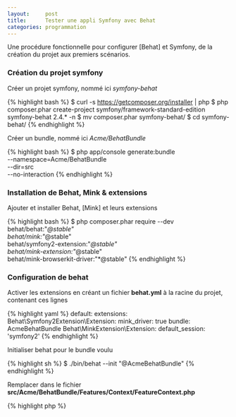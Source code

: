 ```yaml
---
layout:     post
title:      Tester une appli Symfony avec Behat
categories: programmation
---
```


Une procédure fonctionnelle pour configurer [Behat] et Symfony, de la création du projet aux premiers scénarios.

### Création du projet symfony

Créer un projet symfony, nommé ici _symfony-behat_

{% highlight bash %}
$ curl -s https://getcomposer.org/installer | php
$ php composer.phar create-project symfony/framework-standard-edition symfony-behat 2.4.* -n
$ mv composer.phar symfony-behat/
$ cd symfony-behat/
{% endhighlight %}

Créer un bundle, nommé ici _Acme/BehatBundle_

{% highlight bash %}
$ php app/console generate:bundle \
                  --namespace=Acme/BehatBundle \
                  --dir=src \
                  --no-interaction
{% endhighlight %}

### Installation de Behat, Mink & extensions

Ajouter et installer Behat, [Mink] et leurs extensions

{% highlight bash %}
$ php composer.phar require --dev \
                    behat/behat:"*@stable" \
                    behat/mink:"*@stable" \
                    behat/symfony2-extension:"*@stable" \
                    behat/mink-extension:"*@stable" \
                    behat/mink-browserkit-driver:"*@stable"
{% endhighlight %}

### Configuration de behat

Activer les extensions en créant un fichier **behat.yml** à la racine du projet, contenant ces lignes

{% highlight yaml %}
default:
    extensions:
        Behat\Symfony2Extension\Extension:
            mink_driver: true
            bundle: AcmeBehatBundle
        Behat\MinkExtension\Extension:
            default_session: 'symfony2'
{% endhighlight %}

Initialiser behat pour le bundle voulu

{% highlight sh %}
$ ./bin/behat --init "@AcmeBehatBundle"
{% endhighlight %}

Remplacer dans le fichier **src/Acme/BehatBundle/Features/Context/FeatureContext.php**

{% highlight php %}
<?php
// ...
class FeatureContext extends BehatContext //MinkContext if you want to test web
                  implements KernelAwareInterface
{% endhighlight %}

... par ...

{% highlight php %}
<?php
// ...
class FeatureContext extends MinkContext 
                  implements KernelAwareInterface
{% endhighlight %}

### Premier test

Créer le fichier **src/Acme/BehatBundle/Features/hello.feature** contenant ces lignes
{% highlight gherkin %}
Feature: L'application doit dire bonjour
  Pour utiliser behat
  En tant que dev ou client
  Je dois essayer

Scenario: La page hello world doit afficher hello world
  Given I am on "/hello/World"
   Then I should see "Hello World!"
{% endhighlight %}

Lancer Behat
{% highlight bash %}
$ ./bin/behat 
{% endhighlight %}

Et savourer: l'application fonctionne comme prévu

{% highlight bash %}
Feature: L'application doit dire bonjour
  Pour utiliser behat
  En tant que dev ou client
  Je dois essayer

  Scenario: La page hello world doit afficher hello world # src/Acme/BehatBundle/Features/hello.feature:6
    Given I am on "/hello/World"                          # Acme\BehatBundle\Features\Context\FeatureContext::visit()
    Then I should see "Hello World!"                      # Acme\BehatBundle\Features\Context\FeatureContext::assertPageContainsText()

1 scénario (1 succès)
2 étapes (2 succès)
0m0.165s
{% endhighlight %}

A ce stade, Mink utilise un driver très rapide mais qui ne supporte pas le javascript.

### Installation de PhantomJS

L'installation de [PhantomJS] est faite par [npm]

Créer un fichier **package.json** à la racine du projet contenant ces lignes:
{% highlight json%}
{
    "dependencies": {
      "phantomjs": "*"
    }
}
{% endhighlight %}

Lancer l'installation
{% highlight bash %}
$ npm install
{% endhighlight %}

Ajouter le driver selenium2 au dépendances
{% highlight bash %}
$ php composer.phar require --dev \
                    behat/mink-selenium2-driver:"*@stable"
{% endhighlight %}

Modifier **behat.yml**
{% highlight yaml %}
default:
    extensions:
        Behat\Symfony2Extension\Extension:
            mink_driver: true
            bundle: AcmeBehatBundle
        Behat\MinkExtension\Extension:
            default_session: 'symfony2'
            base_url: 'http://localhost:8000'
            selenium2:
                wd_host: "http://localhost:8643/wd/hub"
{% endhighlight %}

### Test avec PhantomJS

Ajouter un scénario avec le tag **@javascript** dans le fichier **src/Acme/BehatBundle/Features/hello.feature**
{% highlight gherkin %}
@javascript
Scenario: La page hello world doit afficher hello world avec phantomjs
  Given I am on "/hello/World"
   Then I should see "Hello World!"
{% endhighlight %}

Lancer le serveur php
{% highlight bash %}
$ php app/console server:run
{% endhighlight %}

Lancer PhantomJS
{% highlight bash %}
$ ./node_modules/.bin/phantomjs --webdriver=8643
{% endhighlight %}

Et une nouvelle fois, savourez
{% highlight bash %}
$ ./bin/behat
Feature: L'application doit dire bonjour
  Pour utiliser behat
  En tant que dev ou client
  Je dois essayer

  Scenario: La page hello world doit afficher hello world # src/Acme/BehatBundle/Features/hello.feature:6
    Given I am on "/hello/World"                          # Acme\BehatBundle\Features\Context\FeatureContext::visit()
    Then I should see "Hello World!"                      # Acme\BehatBundle\Features\Context\FeatureContext::assertPageContainsText()

  @javascript
  Scenario: La page hello world doit afficher hello world avec phantomjs # src/Acme/BehatBundle/Features/hello.feature:11
    Given I am on "/hello/World"                                         # Acme\BehatBundle\Features\Context\FeatureContext::visit()
    Then I should see "Hello World!"                                     # Acme\BehatBundle\Features\Context\FeatureContext::assertPageContainsText()

2 scénarios (2 succès)
4 étapes (4 succès)
0m0.267s
{% endhighlight %}

### Commandes utiles

Afficher les résultats détaillés
{% highlight bash %}
$ ./bin/behat --format=pretty
{% endhighlight %}

Afficher les résultats sans les détails (un point par étape)
{% highlight bash %}
$ ./bin/behat --format=progress
{% endhighlight %}

Enregistrer les résultats dans le fichier _behat.html_
{% highlight bash %}
$ ./bin/behat --format=html --out=behat.html
{% endhighlight %}

Afficher un exemple de features
{% highlight bash %}
$ ./bin/behat --story-syntax
{% endhighlight %}

Afficher les étapes disponibles
{% highlight bash %}
$ ./bin/behat -dl
{% endhighlight %}

Intégration continue avec [Travis] dans le fichier**.travis.yml**:
{% highlight yaml %}
language: php

php:
    - 5.4

before_script: 
    - composer install -n
    - npm install
    - php app/console server:run &
    - ./node_modules/.bin/phantomjs --webdriver=8643 &

script: 
    - ./bin/behat --format=progress
{% endhighlight %}

### Liens
Le code est disponible sur [GitHub](https://github.com/bpaulin/symfony-behat) et le build sur travis: [![Build Status](https://travis-ci.org/bpaulin/symfony-behat.png?branch=master)](https://travis-ci.org/bpaulin/symfony-behat)

[Travis]: https://travis-ci.org/
[BDD]: http://en.wikipedia.org/wiki/Behavior-driven_development
[Behat]: http://behat.org/
[Mink]: http://mink.behat.org/
[Gherkin]: http://docs.behat.org/guides/1.gherkin.html
[PhantomJS]: http://phantomjs.org/
[npm]: https://npmjs.org/